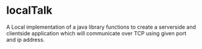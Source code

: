 # localTalk
A Local implementation of a java library functions to create a serverside and clientside application which will communicate over TCP using given port and ip address.

